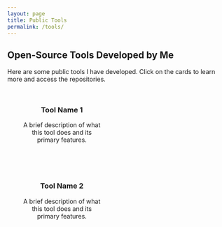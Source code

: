 ```yaml
---
layout: page
title: Public Tools
permalink: /tools/
---
```


<h2 class="tools-title">Open-Source Tools Developed by Me</h2>

<p class="tools-note">Here are some public tools I have developed. Click on the cards to learn more and access the repositories.</p>

<div class="tools-cards-container">

  <a class="tool-card-link" href="https://github.com/yourrepo/tool1" target="_blank">
    <div class="tool-card">
      <div class="tool-card-inner">
        <div class="tool-card-content">
          <h3>Tool Name 1</h3>
          <p>A brief description of what this tool does and its primary features.</p>
        </div>
      </div>
    </div>
  </a>

  <a class="tool-card-link" href="https://github.com/yourrepo/tool2" target="_blank">
    <div class="tool-card">
      <div class="tool-card-inner">
        <div class="tool-card-content">
          <h3>Tool Name 2</h3>
          <p>A brief description of what this tool does and its primary features.</p>
        </div>
      </div>
    </div>
  </a>

  <!-- Add more tools as needed -->

</div>

<style>
.tools-cards-container {
  display: flex;
  flex-wrap: wrap;
  gap: 20px;
  justify-content: center;
  max-width: 1200px;
  margin: 0 auto;
}

.tool-card {
  width: 22%;
  background: var(--card-background);
  border-radius: 10px;
  padding: 15px;
  text-align: center;
  transition: transform 0.2s ease-in-out;
  box-sizing: border-box;
}

.tool-card:hover {
  transform: scale(1.05);
}

.tool-card-content {
  color: var(--text-color);
  text-align: center;
}

.tool-card-link {
  text-decoration: none;
}

@media (max-width: 1024px) {
  .tool-card {
    width: 45%;
  }
}

@media (max-width: 600px) {
  .tool-card {
    width: 100%;
  }
}
</style>
